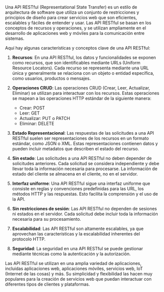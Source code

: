 Una API RESTful (Representational State Transfer) es un estilo de arquitectura de software que utiliza un conjunto de restricciones y principios de diseño para crear servicios web que son eficientes, escalables y fáciles de entender y usar. Las API RESTful se basan en los conceptos de recursos y operaciones, y se utilizan ampliamente en el desarrollo de aplicaciones web y móviles para la comunicación entre sistemas.

Aquí hay algunas características y conceptos clave de una API RESTful:

1. **Recursos**: En una API RESTful, los datos y funcionalidades se exponen como recursos, que son identificables mediante URLs (Uniform Resource Locators). Cada recurso se representa mediante una URL única y generalmente se relaciona con un objeto o entidad específica, como usuarios, productos o mensajes.

2. **Operaciones CRUD**: Las operaciones CRUD (Crear, Leer, Actualizar, Eliminar) se utilizan para interactuar con los recursos. Estas operaciones se mapean a las operaciones HTTP estándar de la siguiente manera:
   - Crear: POST
   - Leer: GET
   - Actualizar: PUT o PATCH
   - Eliminar: DELETE

3. **Estado Representacional**: Las respuestas de las solicitudes a una API RESTful suelen ser representaciones de los recursos en un formato estándar, como JSON o XML. Estas representaciones contienen datos y pueden incluir metadatos que describen el estado del recurso.

4. **Sin estado**: Las solicitudes a una API RESTful no deben depender de solicitudes anteriores. Cada solicitud se considera independiente y debe llevar toda la información necesaria para procesarse. La información de estado del cliente se almacena en el cliente, no en el servidor.

5. **Interfaz uniforme**: Una API RESTful sigue una interfaz uniforme que consiste en reglas y convenciones predefinidas para las URL, los métodos HTTP y las respuestas. Esto facilita la comprensión y el uso de la API.

6. **Sin restricciones de sesión**: Las API RESTful no dependen de sesiones ni estados en el servidor. Cada solicitud debe incluir toda la información necesaria para su procesamiento.

7. **Escalabilidad**: Las API RESTful son altamente escalables, ya que aprovechan las características y la escalabilidad inherentes del protocolo HTTP.

8. **Seguridad**: La seguridad en una API RESTful se puede gestionar mediante técnicas como la autenticación y la autorización.

Las API RESTful se utilizan en una amplia variedad de aplicaciones, incluidas aplicaciones web, aplicaciones móviles, servicios web, IoT (Internet de las cosas) y más. Su simplicidad y flexibilidad las hacen muy populares para la creación de servicios web que puedan interactuar con diferentes tipos de clientes y plataformas.
